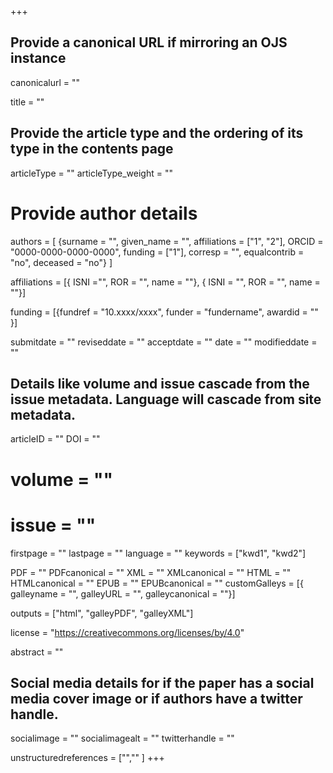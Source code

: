 +++
## Provide a canonical URL if mirroring an OJS instance
canonicalurl = ""

title = ""

## Provide the article type and the ordering of its type in the contents page
articleType = ""
articleType_weight = ""

# Provide author details
authors = [
  {surname = "",  given_name = "",  affiliations = ["1", "2"],  ORCID = "0000-0000-0000-0000", funding = ["1"], corresp = "", equalcontrib = "no", deceased = "no"}
]

affiliations = [{ ISNI ="", ROR = "", name = ""},
{ ISNI = "", ROR = "", name = ""}]

funding = [{fundref = "10.xxxx/xxxx", funder = "fundername", awardid = "" }]

submitdate = ""
reviseddate = ""
acceptdate = ""
date = ""
modifieddate = ""

## Details like volume and issue cascade from the issue metadata. Language will cascade from site metadata.

articleID = ""
DOI = ""
# volume = ""
# issue = ""
firstpage = ""
lastpage = ""
language = ""
keywords = ["kwd1",
  "kwd2"]


PDF = ""
PDFcanonical = ""
XML = ""
XMLcanonical = ""
HTML = ""
HTMLcanonical = ""
EPUB = ""
EPUBcanonical = ""
customGalleys = [{ galleyname = "", galleyURL = "", galleycanonical = ""}]

outputs = ["html", "galleyPDF", "galleyXML"]

license = "https://creativecommons.org/licenses/by/4.0"

abstract = ""

## Social media details for if the paper has a social media cover image or if authors have a twitter handle.
socialimage = ""
socialimagealt = ""
twitterhandle = ""

unstructuredreferences = ["",""
]
+++


